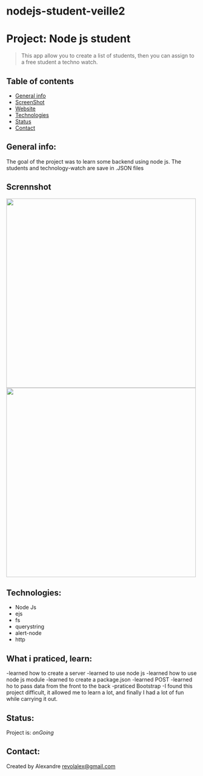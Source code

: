 # nodejs-student-veille2


# Project: Node js student
> This app allow you to create a list of students, then you can assign to a free student a techno watch.



## Table of contents
* [General info](#general-info)
* [ScreenShot](#Scrennshot)
* [Website](#Website)
* [Technologies](#Technologies)
* [Status](#Status)
* [Contact](#Contact)

## General info:
The goal of the project was to learn some backend using node js.
The students and technology-watch  are save in .JSON files


## Scrennshot
<img width="500"  src="https://user-images.githubusercontent.com/56839789/86921866-1ac41000-c12c-11ea-937b-25dd5faa83bf.png">
<img width="500"  src="https://user-images.githubusercontent.com/56839789/86925390-1fd78e00-c131-11ea-8e24-15d66487bcc1.gif">


## Technologies:
* Node Js
* ejs
* fs
* querystring
* alert-node
* http



## What i praticed, learn:

-learned how to create a server
-learned to use node js
-learned how to use node js module
-learned to create a package.json
-learned POST
-learned ho to pass data from the front to the back
-praticed Bootstrap
-I found this project difficult, it allowed me to learn a lot, and finally I had a lot of fun while carrying it out.

 
 
## Status:
Project is:  _onGoing_



## Contact:
Created by Alexandre 
revolalex@gmail.com


